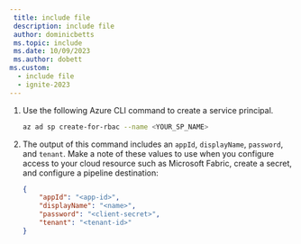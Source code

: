 ```yaml
---
 title: include file
 description: include file
 author: dominicbetts
 ms.topic: include
 ms.date: 10/09/2023
 ms.author: dobett
ms.custom:
  - include file
  - ignite-2023
---
```


1. Use the following Azure CLI command to create a service principal.

    ```bash
    az ad sp create-for-rbac --name <YOUR_SP_NAME> 
    ```

1. The output of this command includes an `appId`, `displayName`, `password`, and `tenant`. Make a note of these values to use when you configure access to your cloud resource such as Microsoft Fabric, create a secret, and configure a pipeline destination:

    ```json
    {
        "appId": "<app-id>",
        "displayName": "<name>",
        "password": "<client-secret>",
        "tenant": "<tenant-id>"
    }
    ```
